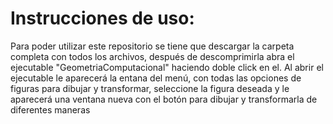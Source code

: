 # Instrucciones de uso:
Para poder utilizar este repositorio se tiene que descargar la carpeta completa con todos los archivos, después de  descomprimirla
abra el ejecutable "GeometriaComputacional" haciendo doble click en el.
Al abrir el ejecutable le aparecerá la entana del menú, con todas las opciones de figuras para dibujar y transformar, seleccione la figura deseada y le
aparecerá una ventana nueva con el botón para dibujar y transformarla de diferentes maneras


